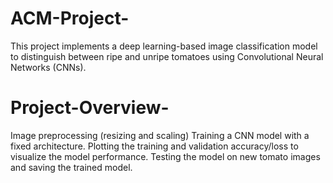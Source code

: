 # ACM-Project-
This project implements a deep learning-based image classification model to distinguish between ripe and unripe tomatoes using Convolutional Neural Networks (CNNs).
# Project-Overview-
Image preprocessing (resizing and scaling)
Training a CNN model with a fixed architecture.
Plotting the training and validation accuracy/loss to visualize the model performance.
Testing the model on new tomato images and saving the trained model.
